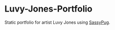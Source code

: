 # Luvy-Jones-Portfolio

Static portfolio for artist Luvy Jones using [SassyPug](https://github.com/mbusson/SassyPug).

